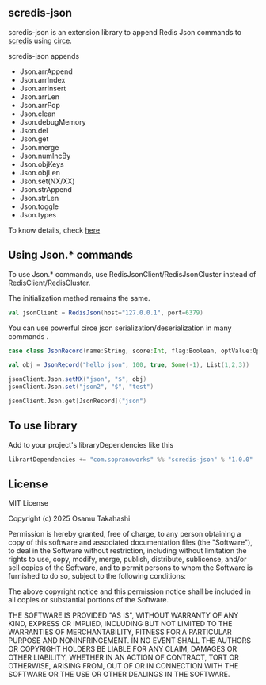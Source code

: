 ## scredis-json

scredis-json is an extension library to append Redis Json commands to [scredis](https://github.com/scredis/scredis) using [circe](https://github.com/circe/circe).
               
scredis-json appends

* Json.arrAppend
* Json.arrIndex
* Json.arrInsert
* Json.arrLen
* Json.arrPop
* Json.clean
* Json.debugMemory
* Json.del
* Json.get
* Json.merge
* Json.numIncBy
* Json.objKeys
* Json.objLen
* Json.set(NX/XX)
* Json.strAppend
* Json.strLen
* Json.toggle
* Json.types

To know details, check [here](https://redis.io/docs/latest/develop/data-types/json/)

## Using Json.* commands

To use Json.* commands, use RedisJsonClient/RedisJsonCluster instead of RedisClient/RedisCluster.

The initialization method remains the same.

```scala
val jsonClient = RedisJson(host="127.0.0.1", port=6379)
```

You can use powerful circe json serialization/deserialization in many commands .

```scala
case class JsonRecord(name:String, score:Int, flag:Boolean, optValue:Option[Int], arr:List[Int], emptyArr:List[Int] = Nil)

val obj = JsonRecord("hello json", 100, true, Some(-1), List(1,2,3))

jsonClient.Json.setNX("json", "$", obj)
jsonClient.Json.set("json2", "$", "test")

jsonClient.Json.get[JsonRecord]("json")
```

## To use library

Add to your project's libraryDependencies like this

```scala
librartDependencies += "com.sopranoworks" %% "scredis-json" % "1.0.0"
```

## License

MIT License

Copyright (c) 2025 Osamu Takahashi

Permission is hereby granted, free of charge, to any person obtaining a copy
of this software and associated documentation files (the "Software"), to deal
in the Software without restriction, including without limitation the rights
to use, copy, modify, merge, publish, distribute, sublicense, and/or sell
copies of the Software, and to permit persons to whom the Software is
furnished to do so, subject to the following conditions:

The above copyright notice and this permission notice shall be included in all
copies or substantial portions of the Software.

THE SOFTWARE IS PROVIDED "AS IS", WITHOUT WARRANTY OF ANY KIND, EXPRESS OR
IMPLIED, INCLUDING BUT NOT LIMITED TO THE WARRANTIES OF MERCHANTABILITY,
FITNESS FOR A PARTICULAR PURPOSE AND NONINFRINGEMENT. IN NO EVENT SHALL THE
AUTHORS OR COPYRIGHT HOLDERS BE LIABLE FOR ANY CLAIM, DAMAGES OR OTHER
LIABILITY, WHETHER IN AN ACTION OF CONTRACT, TORT OR OTHERWISE, ARISING FROM,
OUT OF OR IN CONNECTION WITH THE SOFTWARE OR THE USE OR OTHER DEALINGS IN THE
SOFTWARE.
